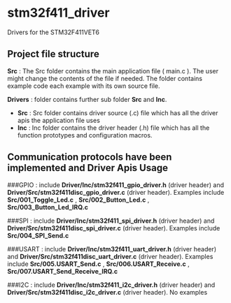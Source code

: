 # stm32f411_driver
Drivers for the STM32F411VET6

## Project file structure
**Src** : The Src folder contains the main application file ( main.c ). The user might change the contents of the file if needed. The folder contains example code each example with its own source file.

**Drivers** : folder contains further sub folder **Src** and **Inc**.

- **Src** : Src folder contains driver source (.c) file which has all the driver apis the application file uses
- **Inc** : Inc folder contains the driver header (.h) file which has all the function prototypes and configuration macros.

## Communication protocols have been implemented and Driver Apis Usage
###GPIO : include **Driver/Inc/stm32f411_gpio_driver.h** (driver header) and **Driver/Src/stm32f411disc_gpio_driver.c** (driver header). Examples include **Src/001_Toggle_Led.c** , **Src/002_Button_Led.c** , **Src/003_Button_Led_IRQ.c**

###SPI : include **Driver/Inc/stm32f411_spi_driver.h** (driver header) and **Driver/Src/stm32f411disc_spi_driver.c** (driver header). Examples include **Src/004_SPI_Send.c**

###USART : include **Driver/Inc/stm32f411_uart_driver.h** (driver header) and **Driver/Src/stm32f411disc_uart_driver.c** (driver header). Examples include **Src/005.USART_Send.c** , **Src/006.USART_Receive.c** , **Src/007.USART_Send_Receive_IRQ.c**

###I2C : include **Driver/Inc/stm32f411_i2c_driver.h** (driver header) and **Driver/Src/stm32f411disc_i2c_driver.c** (driver header). No examples
